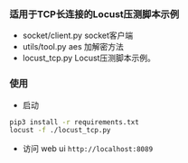### 适用于TCP长连接的Locust压测脚本示例

* socket/client.py socket客户端
* utils/tool.py aes 加解密方法
* locust_tcp.py Locust压测脚本示例。

### 使用
- 启动
```bash
pip3 install -r requirements.txt
locust -f ./locust_tcp.py
```

- 访问 web ui `http://localhost:8089`